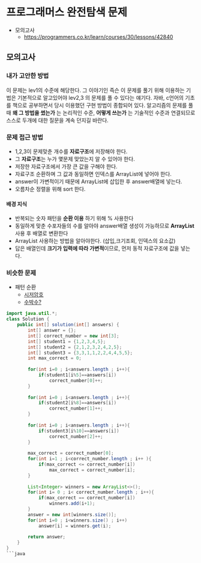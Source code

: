 # 프로그래머스 완전탐색 문제 
- 모의고사
    - https://programmers.co.kr/learn/courses/30/lessons/42840


## 모의고사
### 내가 고안한 방법
이 문제는 lev1의 수준에 해당한다. 그 이야기인 즉슨 이 문제를 풀기 위해 이용하는 기법은 기본적으로 알고있어야 lev2,3 의 문제를 풀 수 있다는 얘기다. 자바, c언어의 기초를 책으로 공부하면서 당시 이용했던 구현 방법이 종합되어 있다. 알고리즘의 문제를 풀때 **왜 그 방법을 썼는가** 는 논리적인 수준, **어떻게 쓰는가** 는 기술적인 수준과 연결되므로 스스로 두개에 대한 질문을 계속 던지길 바란다. 

### 문제 접근 방법
- 1,2,3이 문제맞춘 개수를 **자료구조**에 저장해야 한다.
- 그 **자료구조**는 누가 몇문제 맞았는지 알 수 있어야 한다.
- 저장한 자료구조에서 가장 큰 값을 구해야 한다.
- 자료구조 순환하며 그 값과 동일하면 인덱스를 ArrayList에 넣어야 한다.
- answer이 가변적이기 때문에 ArrayList에 삽입한 후 answer배열에 넣는다.
- 오름차순 정렬을 위해 sort 한다.

#### 배경 지식
- 반복되는 숫자 패턴을 **순환 이용** 하기 위해 % 사용한다
- 동일하게 맞춘 수포자들의 수를 알아야 answer배열 생성이 가능하므로 **ArrayList** 사용 후 배열로 변환한다
- ArrayList 사용하는 방법을 알아야한다. (삽입,크기조회, 인덱스의 요소값)
- 답은 배열인데 **크기가 입력에 따라 가변적**이므로, 먼저 동적 자료구조에 값을 넣는다.

### 비슷한 문제
- 패턴 순환
    - [시저암호](https://programmers.co.kr/learn/courses/30/lessons/12926)
    - [수박수?](https://programmers.co.kr/learn/courses/30/lessons/12922)
    
```java
import java.util.*;
class Solution {
    public int[] solution(int[] answers) {
        int[] answer = {};
        int[] correct_number = new int[3];
        int[] student1 = {1,2,3,4,5};
        int[] student2 = {2,1,2,3,2,4,2,5};
        int[] student3 = {3,3,1,1,2,2,4,4,5,5};
        int max_correct = 0;
        
        for(int i=0 ; i<answers.length ; i++){
            if(student1[i%5]==answers[i])   
                correct_number[0]++;
        }
        
        for(int i=0 ; i<answers.length ; i++){
            if(student2[i%8]==answers[i])   
                correct_number[1]++;
        }
        
        for(int i=0 ; i<answers.length ; i++){
            if(student3[i%10]==answers[i])   
                correct_number[2]++;
        }
        
        max_correct = correct_number[0];
        for(int i=1 ; i<correct_number.length ; i++ ){
            if(max_correct <= correct_number[i])
                max_correct = correct_number[i];
        }
        
        List<Integer> winners = new ArrayList<>();     
        for(int i= 0 ; i< correct_number.length ; i++){
            if(max_correct == correct_number[i])
                winners.add(i+1); 
        }
        answer = new int[winners.size()];
        for(int i=0 ; i<winners.size() ; i++)
            answer[i] = winners.get(i);
        
        return answer;
    }
}
```java